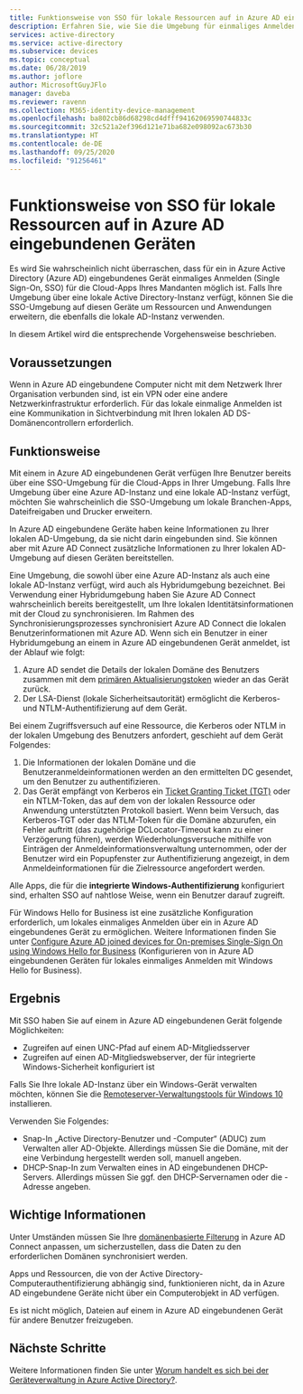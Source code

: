 ```yaml
---
title: Funktionsweise von SSO für lokale Ressourcen auf in Azure AD eingebundenen Geräten | Microsoft-Dokumentation
description: Erfahren Sie, wie Sie die Umgebung für einmaliges Anmelden (SSO) durch die Konfiguration von hybrid in Azure Active Directory eingebundenen Geräten erweitern.
services: active-directory
ms.service: active-directory
ms.subservice: devices
ms.topic: conceptual
ms.date: 06/28/2019
ms.author: joflore
author: MicrosoftGuyJFlo
manager: daveba
ms.reviewer: ravenn
ms.collection: M365-identity-device-management
ms.openlocfilehash: ba802cb86d68298cd4dfff94162069590744833c
ms.sourcegitcommit: 32c521a2ef396d121e71ba682e098092ac673b30
ms.translationtype: HT
ms.contentlocale: de-DE
ms.lasthandoff: 09/25/2020
ms.locfileid: "91256461"
---
```

# <a name="how-sso-to-on-premises-resources-works-on-azure-ad-joined-devices"></a>Funktionsweise von SSO für lokale Ressourcen auf in Azure AD eingebundenen Geräten

Es wird Sie wahrscheinlich nicht überraschen, dass für ein in Azure Active Directory (Azure AD) eingebundenes Gerät einmaliges Anmelden (Single Sign-On, SSO) für die Cloud-Apps Ihres Mandanten möglich ist. Falls Ihre Umgebung über eine lokale Active Directory-Instanz verfügt, können Sie die SSO-Umgebung auf diesen Geräte um Ressourcen und Anwendungen erweitern, die ebenfalls die lokale AD-Instanz verwenden. 

In diesem Artikel wird die entsprechende Vorgehensweise beschrieben.

## <a name="prerequisites"></a>Voraussetzungen

 Wenn in Azure AD eingebundene Computer nicht mit dem Netzwerk Ihrer Organisation verbunden sind, ist ein VPN oder eine andere Netzwerkinfrastruktur erforderlich. Für das lokale einmalige Anmelden ist eine Kommunikation in Sichtverbindung mit Ihren lokalen AD DS-Domänencontrollern erforderlich.

## <a name="how-it-works"></a>Funktionsweise 

Mit einem in Azure AD eingebundenen Gerät verfügen Ihre Benutzer bereits über eine SSO-Umgebung für die Cloud-Apps in Ihrer Umgebung. Falls Ihre Umgebung über eine Azure AD-Instanz und eine lokale AD-Instanz verfügt, möchten Sie wahrscheinlich die SSO-Umgebung um lokale Branchen-Apps, Dateifreigaben und Drucker erweitern.

In Azure AD eingebundene Geräte haben keine Informationen zu Ihrer lokalen AD-Umgebung, da sie nicht darin eingebunden sind. Sie können aber mit Azure AD Connect zusätzliche Informationen zu Ihrer lokalen AD-Umgebung auf diesen Geräten bereitstellen.

Eine Umgebung, die sowohl über eine Azure AD-Instanz als auch eine lokale AD-Instanz verfügt, wird auch als Hybridumgebung bezeichnet. Bei Verwendung einer Hybridumgebung haben Sie Azure AD Connect wahrscheinlich bereits bereitgestellt, um Ihre lokalen Identitätsinformationen mit der Cloud zu synchronisieren. Im Rahmen des Synchronisierungsprozesses synchronisiert Azure AD Connect die lokalen Benutzerinformationen mit Azure AD. Wenn sich ein Benutzer in einer Hybridumgebung an einem in Azure AD eingebundenen Gerät anmeldet, ist der Ablauf wie folgt:

1. Azure AD sendet die Details der lokalen Domäne des Benutzers zusammen mit dem [primären Aktualisierungstoken](concept-primary-refresh-token.md) wieder an das Gerät zurück.
1. Der LSA-Dienst (lokale Sicherheitsautorität) ermöglicht die Kerberos- und NTLM-Authentifizierung auf dem Gerät.

Bei einem Zugriffsversuch auf eine Ressource, die Kerberos oder NTLM in der lokalen Umgebung des Benutzers anfordert, geschieht auf dem Gerät Folgendes:

1. Die Informationen der lokalen Domäne und die Benutzeranmeldeinformationen werden an den ermittelten DC gesendet, um den Benutzer zu authentifizieren.
1. Das Gerät empfängt von Kerberos ein [Ticket Granting Ticket (TGT)](/windows/desktop/secauthn/ticket-granting-tickets) oder ein NTLM-Token, das auf dem von der lokalen Ressource oder Anwendung unterstützten Protokoll basiert. Wenn beim Versuch, das Kerberos-TGT oder das NTLM-Token für die Domäne abzurufen, ein Fehler auftritt (das zugehörige DCLocator-Timeout kann zu einer Verzögerung führen), werden Wiederholungsversuche mithilfe von Einträgen der Anmeldeinformationsverwaltung unternommen, oder der Benutzer wird ein Popupfenster zur Authentifizierung angezeigt, in dem Anmeldeinformationen für die Zielressource angefordert werden.

Alle Apps, die für die **integrierte Windows-Authentifizierung** konfiguriert sind, erhalten SSO auf nahtlose Weise, wenn ein Benutzer darauf zugreift.

Für Windows Hello for Business ist eine zusätzliche Konfiguration erforderlich, um lokales einmaliges Anmelden über ein in Azure AD eingebundenes Gerät zu ermöglichen. Weitere Informationen finden Sie unter [Configure Azure AD joined devices for On-premises Single-Sign On using Windows Hello for Business](/windows/security/identity-protection/hello-for-business/hello-hybrid-aadj-sso-base) (Konfigurieren von in Azure AD eingebundenen Geräten für lokales einmaliges Anmelden mit Windows Hello for Business). 

## <a name="what-you-get"></a>Ergebnis

Mit SSO haben Sie auf einem in Azure AD eingebundenen Gerät folgende Möglichkeiten: 

- Zugreifen auf einen UNC-Pfad auf einem AD-Mitgliedsserver
- Zugreifen auf einen AD-Mitgliedswebserver, der für integrierte Windows-Sicherheit konfiguriert ist 

Falls Sie Ihre lokale AD-Instanz über ein Windows-Gerät verwalten möchten, können Sie die [Remoteserver-Verwaltungstools für Windows 10](https://www.microsoft.com/download/details.aspx?id=45520) installieren.

Verwenden Sie Folgendes:

- Snap-In „Active Directory-Benutzer und -Computer“ (ADUC) zum Verwalten aller AD-Objekte. Allerdings müssen Sie die Domäne, mit der eine Verbindung hergestellt werden soll, manuell angeben.
- DHCP-Snap-In zum Verwalten eines in AD eingebundenen DHCP-Servers. Allerdings müssen Sie ggf. den DHCP-Servernamen oder die -Adresse angeben.
 
## <a name="what-you-should-know"></a>Wichtige Informationen

Unter Umständen müssen Sie Ihre [domänenbasierte Filterung](../hybrid/how-to-connect-sync-configure-filtering.md#domain-based-filtering) in Azure AD Connect anpassen, um sicherzustellen, dass die Daten zu den erforderlichen Domänen synchronisiert werden.

Apps und Ressourcen, die von der Active Directory-Computerauthentifizierung abhängig sind, funktionieren nicht, da in Azure AD eingebundene Geräte nicht über ein Computerobjekt in AD verfügen. 

Es ist nicht möglich, Dateien auf einem in Azure AD eingebundenen Gerät für andere Benutzer freizugeben.

## <a name="next-steps"></a>Nächste Schritte

Weitere Informationen finden Sie unter [Worum handelt es sich bei der Geräteverwaltung in Azure Active Directory?](overview.md). 
